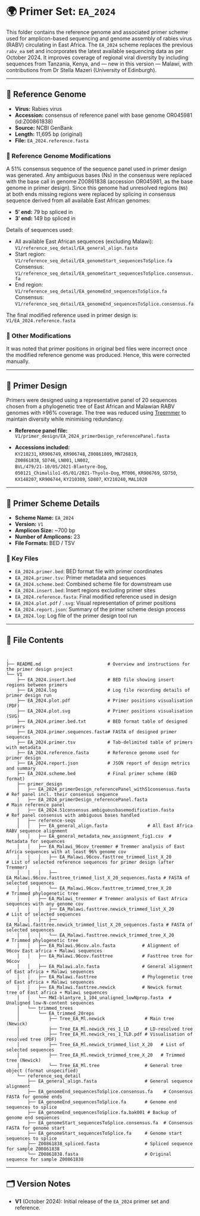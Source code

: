 # 🌍 Primer Set: `EA_2024`

This folder contains the reference genome and associated primer scheme used for amplicon-based sequencing and genome assembly of rabies virus (RABV) circulating in East Africa. The `EA_2024` scheme replaces the previous `rabv_ea` set and incorporates the latest available sequencing data as per October 2024. It improves coverage of regional viral diversity by including sequences from Tanzania, Kenya, and — new in this version — Malawi, with contributions from Dr Stella Mazeri (University of Edinburgh).

---

## 📌 Reference Genome

- **Virus:** Rabies virus  
- **Accession:** consensus of reference panel with base genome OR045981 (id:Z00861838)
- **Source:** NCBI GenBank  
- **Length:** 11,695 bp (original)  
- **File:** `EA_2024.reference.fasta`  

### 🔧 Reference Genome Modifications

A 51% consensus sequence of the sequence panel used in primer design was generated. Any ambiguous bases (Ns) in the consensus were replaced with the base call in genome Z00861838 (accession OR045981, as the base genome in primer design). Since this genome had unresolved regions (`N`s) at both ends missing regions were replaced by splicing in consensus sequence derived from all available East African genomes:

- **5′ end:** 79 bp spliced in  
- **3′ end:** 149 bp spliced in  

Details of sequences used:

- All available East African sequences (excluding Malawi):  
  `V1/reference_seq_detail/EA_general_align.fasta`
- Start region:  
  `V1/reference_seq_detail/EA_genomeStart_sequencesToSplice.fa`  
  Consensus:  
  `V1/reference_seq_detail/EA_genomeStart_sequencesToSplice.consensus.fa`
- End region:  
  `V1/reference_seq_detail/EA_genomeEnd_sequencesToSplice.fa`  
  Consensus:  
  `V1/reference_seq_detail/EA_genomeEnd_sequencesToSplice.consensus.fa`


The final modified reference used in primer design is:  
`V1/EA_2024.reference.fasta`

### 🔧 Other Modifications

It was noted that primer positions in original bed files were incorrect once the modified reference genome was produced. Hence, this were corrected manually.

---

## 🧬 Primer Design

Primers were designed using a representative panel of 20 sequences chosen from a phylogenetic tree of East African and Malawian RABV genomes with ≥96% coverage. The tree was reduced using [Treemmer](https://git.scicore.unibas.ch/TBRU/Treemmer) to maintain diversity while minimising redundancy.

- **Reference panel file:**  
  `V1/primer_design/EA_2024_primerDesign_referencePanel.fasta`

- **Accessions included:**  
  `KY210231`, `KR906749`, `KR906748`, `Z00861809`, `MN726819`,  
  `Z00861838`, `SD746`, `LN001`, `LN002`,  
  `BVL/479/21-10/05/2021-Blantyre-Dog`,  
  `050121_Chimalilo1-05/01/2021-Thyolo-Dog`, `MT006`, `KR906769`, `SD750`,  
  `KX148207`, `KR906744`, `KY210309`, `SD807`, `KY210240`, `MAL1020`

---

## 🧪 Primer Scheme Details

- **Scheme Name:** `EA_2024`  
- **Version:** `V1`  
- **Amplicon Size:** ~700 bp  
- **Number of Amplicons:** 23  
- **File Formats:** BED / TSV  

### 🔑 Key Files

- `EA_2024.primer.bed`: BED format file with primer coordinates  
- `EA_2024.primer.tsv`: Primer metadata and sequences  
- `EA_2024.scheme.bed`: Combined scheme file for downstream use  
- `EA_2024.insert.bed`: Insert regions excluding primer sites  
- `EA_2024.reference.fasta`: Final modified reference used in design  
- `EA_2024.plot.pdf` / `.svg`: Visual representation of primer positions  
- `EA_2024.report.json`: Summary of the primer scheme design process  
- `EA_2024.log`: Log file of the primer design tool run  

---

## 📁 File Contents

```

.
├── README.md                         # Overview and instructions for the primer design project
└── V1
    ├── EA_2024.insert.bed            # BED file showing insert regions between primers
    ├── EA_2024.log                   # Log file recording details of primer design run
    ├── EA_2024.plot.pdf              # Primer positions visualisation (PDF)
    ├── EA_2024.plot.svg              # Primer positions visualisation (SVG)
    ├── EA_2024.primer.bed.txt        # BED format table of designed primers
    ├── EA_2024.primer.sequences.fasta# FASTA of designed primer sequences
    ├── EA_2024.primer.tsv            # Tab-delimited table of primers with metadata
    ├── EA_2024.reference.fasta       # Reference genome used for primer design
    ├── EA_2024.report.json           # JSON report of design metrics and summary
    ├── EA_2024.scheme.bed            # Final primer scheme (BED format)
    ├── primer_design
    │   ├── EA_2024_primerDesign_referencePanel_with51consensus.fasta  # Ref panel incl. their consensus sequence 
    │   ├── EA_2024_primerDesign_referencePanel.fasta                  # Main reference panel
    │   ├── EA_2024.51consensus.ambiguousbasemodification.fasta        # Ref panel consensus with ambiguous bases handled
    │   ├── reference-seqs
    │   │   ├── EA_general_align.fasta               # All East Africa RABV sequence alignment
    │   │   ├── EA_general_metadata_new_assignment_fig1.csv  # Metadata for sequences
    │   │   ├── EA_Malawi_96cov_treemmer # Tremmer analysis of East Africa sequences with at least 96% genome cov
    │   │   │   ├── EA_Malawi.96cov.fasttree_trimmed_list_X_20          # List of selected reference sequences for primer design (after Tremmer)
    │   │   │   ├── EA_Malawi.96cov.fasttree_trimmed_list_X_20_sequences.fasta # FASTA of selected sequences
    │   │   │   └── EA_Malawi.96cov.fasttree_trimmed_tree_X_20          # Trimmed phylogenetic tree
    │   │   ├── EA_Malawi_treemmer # Tremmer analysis of East Africa sequences with any genome cov
    │   │   │   ├── EA_Malawi.fasttree.newick_trimmed_list_X_20         # List of selected sequences
    │   │   │   ├── EA_Malawi.fasttree.newick_trimmed_list_X_20_sequences.fasta # FASTA of selected sequences
    │   │   │   └── EA_Malawi.fasttree.newick_trimmed_tree_X_20         # Trimmed phylogenetic tree
    │   │   ├── EA_Malawi.96cov.aln.fasta          # Alignment of 96cov East africa + Malawi sequences
    │   │   ├── EA_Malawi.96cov.fasttree           # Fasttree tree for 96cov
    │   │   ├── EA_Malawi.aln.fasta                # General alignment of East africa + Malawi sequences
    │   │   ├── EA_Malawi.fasttree                 # Phylogenetic tree of East africa + Malawi sequences
    │   │   ├── EA_Malawi.fasttree.newick          # Newick format tree of East africa + Malawi sequences
    │   │   └── MWI-blantyre_1_104_unaligned_lowNprop.fasta  # Unaligned low-N-content sequences
    │   └── trimmed_trees
    │       └── EA_trimmed_20reps
    │           ├── Tree_EA_Ml.newick               # Main tree (Newick)
    │           ├── Tree_EA_Ml.newick_res_1_LD      # LD-resolved tree
    │           ├── Tree_EA_Ml.newick_res_1_TLD.pdf # Visualisation of resolved tree (PDF)
    │           ├── Tree_EA_Ml.newick_trimmed_list_X_20   # List of selected sequences
    │           ├── Tree_EA_Ml.newick_trimmed_tree_X_20   # Trimmed tree (Newick)
    │           └── Tree_EA_Ml.tree                 # General tree object (format unspecified)
    └── reference_seq_detail
        ├── EA_general_align.fasta                  # General sequence alignment
        ├── EA_genomeEnd_sequencesToSplice.consensus.fa    # Consensus FASTA for genome ends
        ├── EA_genomeEnd_sequencesToSplice.fa       # Genome end sequences to splice
        ├── EA_genomeEnd_sequencesToSplice.fa.bak001 # Backup of genome end sequences
        ├── EA_genomeStart_sequencesToSplice.consensus.fa  # Consensus FASTA for genome start
        ├── EA_genomeStart_sequencesToSplice.fa     # Genome start sequences to splice
        ├── Z00861838_spliced.fasta                 # Spliced sequence for sample Z00861838
        └── Z00861838.fasta                         # Original sequence for sample Z00861838

```

---

## 🗂️ Version Notes

- **V1** (October 2024): Initial release of the `EA_2024` primer set and reference.
